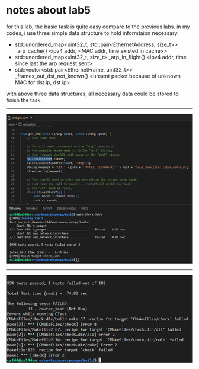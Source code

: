 # notes about lab5

for this lab, the basic task is quite easy compare to the previous labs.
in my codes, i use three simple data structure to hold informtaion necessary.

- std::unordered_map<uint32_t, std::pair<EthernetAddress, size_t>> _arp_cache{}
    <ipv4 addr, <MAC addr, time existed in cache>>
- std::unordered_map<uint32_t, size_t> _arp_in_flight{}
    <ipv4 addr, time since last the arp request sent>
- std::vector<std::pair<EthernetFrame, uint32_t>> _frames_out_dst_not_known{}
    <unsent packet because of unknown MAC for dst ip, dst ip>

with above three data structures, all necessary data could be stored to finish the task.

---

![make check_lab5 result](make_check5_result.png)

---

![make check result](make_check_result.png)